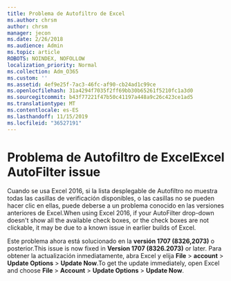 ```yaml
---
title: Problema de Autofiltro de Excel
ms.author: chrsm
author: chrsm
manager: jecon
ms.date: 2/26/2018
ms.audience: Admin
ms.topic: article
ROBOTS: NOINDEX, NOFOLLOW
localization_priority: Normal
ms.collection: Adm_O365
ms.custom: ''
ms.assetid: 4ef9e25f-7ac3-46fc-af90-cb24ad1c99ce
ms.openlocfilehash: 31a4294f7035f2ff69bb30b65261f5210fc1a3d0
ms.sourcegitcommit: b43f77221f47b50c41197a448a9c26c423ce1ad5
ms.translationtype: MT
ms.contentlocale: es-ES
ms.lasthandoff: 11/15/2019
ms.locfileid: "36527191"
---
```

# <a name="excel-autofilter-issue"></a><span data-ttu-id="84104-102">Problema de Autofiltro de Excel</span><span class="sxs-lookup"><span data-stu-id="84104-102">Excel AutoFilter issue</span></span>

<span data-ttu-id="84104-103">Cuando se usa Excel 2016, si la lista desplegable de Autofiltro no muestra todas las casillas de verificación disponibles, o las casillas no se pueden hacer clic en ellas, puede deberse a un problema conocido en las versiones anteriores de Excel.</span><span class="sxs-lookup"><span data-stu-id="84104-103">When using Excel 2016, if your AutoFilter drop-down doesn't show all the available check boxes, or the check boxes are not clickable, it may be due to a known issue in earlier builds of Excel.</span></span> 
  
<span data-ttu-id="84104-104">Este problema ahora está solucionado en la **versión 1707 (8326,2073)** o posterior.</span><span class="sxs-lookup"><span data-stu-id="84104-104">This issue is now fixed in **Version 1707 (8326.2073)** or later.</span></span> <span data-ttu-id="84104-105">Para obtener la actualización inmediatamente, abra Excel y elija **File** \> **account** \> **Update Options** \> **Update Now**.</span><span class="sxs-lookup"><span data-stu-id="84104-105">To get the update immediately, open Excel and choose **File** \> **Account** \> **Update Options** \> **Update Now**.</span></span>
  

